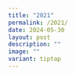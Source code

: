 ```yaml
---
title: "2021"
permalink: /2021/
date: 2024-05-30
layout: post
description: ""
image: ""
variant: tiptap
---
```

